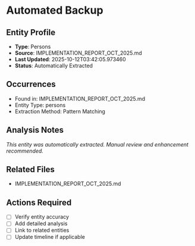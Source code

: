 # Automated Backup

## Entity Profile
- **Type**: Persons
- **Source**: IMPLEMENTATION_REPORT_OCT_2025.md
- **Last Updated**: 2025-10-12T03:42:05.973460
- **Status**: Automatically Extracted

## Occurrences
- Found in: IMPLEMENTATION_REPORT_OCT_2025.md
- Entity Type: persons
- Extraction Method: Pattern Matching

## Analysis Notes
*This entity was automatically extracted. Manual review and enhancement recommended.*

## Related Files
- IMPLEMENTATION_REPORT_OCT_2025.md

## Actions Required
- [ ] Verify entity accuracy
- [ ] Add detailed analysis
- [ ] Link to related entities
- [ ] Update timeline if applicable
